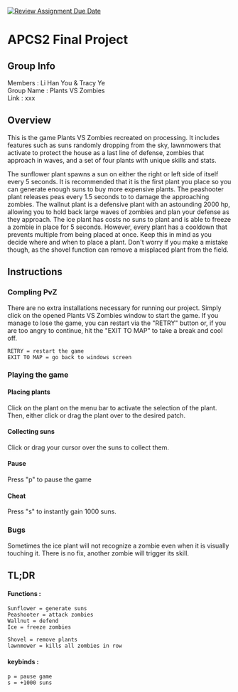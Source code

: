[![Review Assignment Due Date](https://classroom.github.com/assets/deadline-readme-button-24ddc0f5d75046c5622901739e7c5dd533143b0c8e959d652212380cedb1ea36.svg)](https://classroom.github.com/a/syDSSnTt)
# APCS2 Final Project

## Group Info
Members : Li Han You & Tracy Ye\
Group Name : Plants VS Zombies\
Link : xxx

## Overview
This is the game Plants VS Zombies recreated on processing. It includes features such as suns randomly dropping from the sky, lawnmowers that activate to protect the house as a last line of defense, zombies that approach in waves, and a set of four plants with unique skills and stats. 

The sunflower plant spawns a sun on either the right or left side of itself every 5 seconds. It is recommended that it is the first plant you place so you can generate enough suns to buy more expensive plants. The peashooter plant releases peas every 1.5 seconds to to damage the approaching zombies. The wallnut plant is a defensive plant with an astounding 2000 hp, allowing you to hold back large waves of zombies and plan your defense as they approach. The ice plant has costs no suns to plant and is able to freeze a zombie in place for 5 seconds. However, every plant has a cooldown that prevents multiple from being placed at once. Keep this in mind as you decide where and when to place a plant. Don't worry if you make a mistake though, as the shovel function can remove a misplaced plant from the field. 

## Instructions

### Compling PvZ
There are no extra installations necessary for running our project. Simply click on the opened Plants VS Zombies window to start the game. If you manage to lose the game, you can restart via the "RETRY" button or, if you are too angry to continue, hit the "EXIT TO MAP" to take a break and cool off. 
```
RETRY = restart the game
EXIT TO MAP = go back to windows screen
```

### Playing the game

#### Placing plants
Click on the plant on the menu bar to activate the selection of the plant. Then, either click or drag the plant over to the desired patch.
#### Collecting suns
Click or drag your cursor over the suns to collect them.
#### Pause
Press "p" to pause the game
#### Cheat
Press "s" to instantly gain 1000 suns.

### Bugs
Sometimes the ice plant will not recognize a zombie even when it is visually touching it. There is no fix, another zombie will trigger its skill. 

## TL;DR

#### Functions :
```
Sunflower = generate suns
Peashooter = attack zombies
Wallnut = defend
Ice = freeze zombies

Shovel = remove plants
lawnmower = kills all zombies in row
```

#### keybinds :
```
p = pause game
s = +1000 suns
```